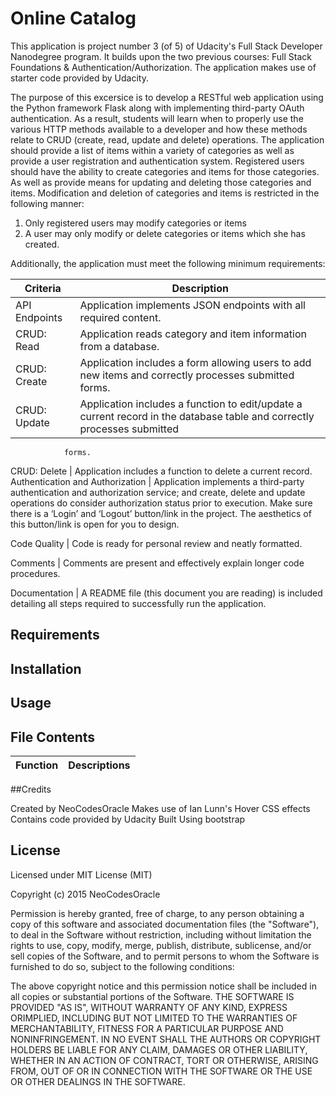 # Online Catalog

This application is project number 3 (of 5) of Udacity's Full Stack Developer 
Nanodegree program. It builds upon the two previous courses: Full Stack 
Foundations & Authentication/Authorization. The application makes use of
starter code provided by Udacity.

The purpose of this excersice is to develop a RESTful web application using 
the Python framework Flask along with implementing third-party OAuth 
authentication. As a result, students will learn when to properly use the 
various HTTP methods available to a developer and how these methods relate to 
CRUD (create, read, update and delete) operations. The application should 
provide a list of items within a variety of categories as well as provide a 
user registration and authentication system. Registered users should have the
ability to create categories and items for those categories. As well as 
provide means for updating and deleting those categories and items. 
Modification and deletion of categories and items is restricted in the 
following manner:

1. Only registered users may modify categories or items
2. A user may only modify or delete categories or items which she has created.

Additionally, the application must meet the following minimum requirements:

Criteria 	  |	Description
--------------|-----------------------------------------------------------------
API Endpoints | Application implements JSON endpoints with all required content.
CRUD: Read 	  | Application reads category and item information from a database.
CRUD: Create  |	Application includes a form allowing users to add new items and correctly processes submitted forms.
CRUD: Update  |	Application includes a function to edit/update a current record in the database table and correctly processes submitted 
				forms.
CRUD: Delete  |	Application includes a function to delete a current record.
Authentication and Authorization | 	Application implements a third-party authentication and authorization service; and create, delete and update operations do consider authorization status prior to execution. Make sure there is a ‘Login’ and ‘Logout’ button/link in the project. The aesthetics of this button/link is open for you to design.

Code Quality  |	Code is ready for personal review and neatly formatted.

Comments 	  |	Comments are present and effectively explain longer code procedures.

Documentation |	A README file (this document you are reading) is included detailing all steps required to successfully run the application.

## Requirements


## Installation


## Usage


## File Contents


Function 	| Descriptions
------------|-------------


##Credits

Created by NeoCodesOracle
Makes use of Ian Lunn's Hover CSS effects
Contains code provided by Udacity
Built Using bootstrap

## License

Licensed under MIT License (MIT)

Copyright (c) 2015 NeoCodesOracle

Permission is hereby granted, free of charge, to any person obtaining a copy of this software and associated
documentation files (the "Software"), to deal in the Software without restriction, including without 
limitation the rights to use, copy, modify, merge, publish, distribute, sublicense, and/or sell copies of the
Software, and to permit persons to whom the Software is furnished to do so, subject to the following conditions:

The above copyright notice and this permission notice shall be included in all copies or substantial 
portions of the Software. THE SOFTWARE IS PROVIDED "AS IS", WITHOUT WARRANTY OF ANY KIND, EXPRESS ORIMPLIED,
INCLUDING BUT NOT LIMITED TO THE WARRANTIES OF MERCHANTABILITY, FITNESS FOR A PARTICULAR PURPOSE AND 
NONINFRINGEMENT. IN NO EVENT SHALL THE AUTHORS OR COPYRIGHT HOLDERS BE LIABLE FOR ANY CLAIM, DAMAGES OR OTHER
LIABILITY, WHETHER IN AN ACTION OF CONTRACT, TORT OR OTHERWISE, ARISING FROM, OUT OF OR IN CONNECTION WITH
THE SOFTWARE OR THE USE OR OTHER DEALINGS IN THE SOFTWARE.